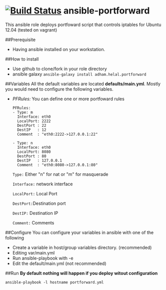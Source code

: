 [![Build Status](https://travis-ci.org/ahelal/ansible-portforward.svg?branch=master)](https://travis-ci.org/ahelal/ansible-portforward)
ansible-portforward
===================

This ansible role deploys portfoward script that controls iptables for Ubuntu 12.04 (tested on vagrant)


##Prerequisite
* Having ansible installed on your workstation. 


##How to install
* Use github to clone/fork in your role directory
* ansible galaxy ```ansible-galaxy install adham.helal.portforward```

##Variables 
  All the default variables are located **defaults/main.yml**. Mostly you would need to configure the following variables. 
  - *PFRules:* You can define one or more portfoward rules 
 
      ```
     PFRules:
      - Type: m
        Interface: eth0
        LocalPort: 2222
        DestPort : 22
        DestIP   : 12
        Comment  : "eth0:2222->127.0.0.1:22"

      - Type: n
        Interface: eth0
        LocalPort: 8080
        DestPort : 80
        DestIP   : 127.0.0.1
        Comment  : "eth0:8080->127.0.0.1:80" 
      ```
    
     ```Type:``` Either "n" for nat or "m" for masquerade
     
     ```Interface:``` network interface 
     
     ```LocalPort:``` Local Port
     
     ```DestPort:```Destination port
     
     ```DestIP:```  Destination IP
     
     ```Comment:``` Comments
     

##Configure
You can configure your variables in ansible with one of the following

 * Create a variable in host/group variables directory. (recommended)
 * Editing var/main.yml
 * Run ansible-playbook with -e
 * Edit the default/main.yml (not recommended)

##Run
**By default nothing will happen if you deploy witout configuration**
    
  ```ansible-playbook -l hostname portforward.yml```

 
